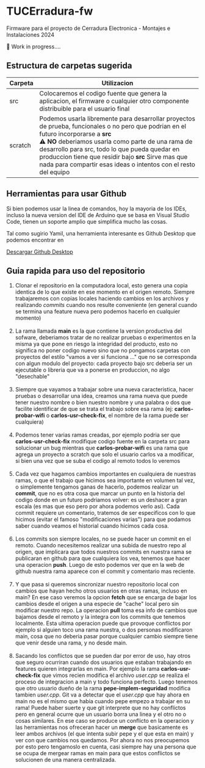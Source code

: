 # TUCErradura-fw
Firmware para el proyecto de Cerradura Electronica - Montajes e Instalaciones 2024 

🚧 Work in progress....

## Estructura de carpetas sugerida

|Carpeta|Utilizacion|
|------|-----|
|src|Colocaremos el codigo fuente que genera la aplicacion, el firmware o cualquier otro componente distribuible para el usuario final|
|scratch|Podemos usarla libremente para desarrollar proyectos de prueba, funcionales o no pero que podrian en el futuro incorporarse a **src**<br>⚠️ **NO** deberiamos usarla como parte de una rama de desarrollo para src, todo lo que pueda quedar en produccion tiene que residir bajo **src** Sirve mas que nada para compartir esas ideas o intentos con el resto del equipo |

## Herramientas para usar Github

Si bien podemos usar la linea de comandos, hoy la mayoria de los IDEs, incluso la nueva version del IDE de Arduino que se basa en Visual Studio Code, tienen un soporte amplio que simplifica mucho las cosas.

Tal como sugirio Yamil, una herramienta interesante es Github Desktop que podemos encontrar en 

[Descargar Github Desktop](https://desktop.github.com/download)

## Guia rapida para uso del repositorio

1. Clonar el repositorio en la computadora local, esto genera una copia identica de lo que existe en ese momento en el origen remoto. Siempre trabajaremos con copias locales haciendo cambios en los archivos y realizando *commits* cuando nos resulte conveniente (en general cuando se termina una feature nueva pero podemos hacerlo en cualquier momento)<br><br>
2. La rama llamada **main** es la que contiene la version productiva del sofware, deberiamos tratar de no realizar pruebas o experimentos en la misma ya que pone en riesgo la integridad del producto, esto no significa no poner codigo nuevo sino que no pongamos carpetas con proyectos del estilo "vamos a ver si funciona ..." que no se corresponda con algun modulo del proyecto: cada proyecto bajo src deberia ser un ejecutable o libreria que va a ponerse en produccion, no algo "desechable"<br><br>
3. Siempre que vayamos a trabajar sobre una nueva caracteristica, hacer pruebas o desarrollar una idea, creamos una rama nueva que puede tener nuestro nombre o bien nuestro nombre y una palabra o dos que facilite identificar de que se trata el trabajo sobre esa rama (ej: **carlos-probar-wifi** o **carlos-usr-check-fix**, el nombre de la rama puede ser cualquiera)<br><br>
4. Podemos tener varias ramas creadas, por ejemplo podria ser que **carlos-usr-check-fix** modifique codigo fuente en la carpeta src para solucionar un bug mientras que **carlos-probar-wifi** es una rama que agrega un proyecto a scratch que solo el usuario carlos va a modificar, si bien una vez que se suba el codigo al remoto todos lo veremos<br><br>
5. Cada vez que hagamos cambios importantes en cualquiera de nuestras ramas, o que el trabajo que hicimos sea importante en volumen tal vez, o simplemente tengamos ganas de hacerlo, podemos realizar un **commit**, que no es otra cosa que marcar un punto en la historia del codigo donde en un futuro podriamos volver: es un deshacer a gran escala (es mas que eso pero por ahora podemos verlo asi). Cada commit requiere un comentario, tratemos de ser especificos con lo que hicimos (evitar el famoso "modificaciones varias") para que podamos saber cuando veamos el historial cuando hicimos cada cosa.<br><br>
6. Los commits son siempre locales, no se puede hacer un commit en el remoto. Cuando necesitemos realizar una subida de nuestro repo al origen, que implicara que todos nuestros commits en nuestra rama se publicaran en github para que cualquiera los vea, tenemos que hacer una operacion **push**. Luego de esto podemos ver que en la web de github nuestra rama aparece con el commit y comentario mas reciente.<br><br>
7. Y que pasa si queremos sincronizar nuestro repositorio local con cambios que hayan hecho otros usuarios en otras ramas, incluso en main? En ese caso veremos la opcion **fetch** que se encarga de bajar los cambios desde el origen a una especie de "cache" local pero sin modificar nuestro repo. La operacion **pull** toma esa info de cambios que bajamos desde el remoto y la integra con los commits que tenemos localmente. Esta ultima operacion puede que provoque conflictos por ejemplo si alguien toco una rama nuestra, o dos personas modificaron main, cosa que no deberia pasar porque cualquier cambio siempre tiene que venir desde una rama, y no desde main.<br><br>
8. Sacando los conflictos que se pueden dar por error de uso, hay otros que seguro ocurriran cuando dos usuarios que estaban trabajando en features quieren integrarlas en main. Por ejemplo la rama **carlos-usr-check-fix** que vimos recien modifica el archivo *user.cpp* se realiza el proceso de integracion a main y todo funciona perfecto. Luego tenemos que otro usuario dueño de la rama **pepe-implem-seguridad** modifica tambien *user.cpp*. Git va a detectar que el *user.cpp* que hay ahora en main no es el mismo que habia cuando pepe empezo a trabajar en su rama! Puede haber suerte y que git interprete que no hay conflictos pero en general ocurre que un usuario borra una linea y el otro no o cosas similares. En ese caso se produce un conflicto en la operacion y las herramientas nos ofreceran hacer un **merge** que basicamente es leer ambos archivos (el que intenta subir pepe y el que esta en main) y ver con que cambios nos quedamos. Por ahora no nos preocupemos por esto pero tengamoslo en cuenta, casi siempre hay una persona que se ocupa de mergear ramas en main para que estos conflictos se solucionen de una manera centralizada.

